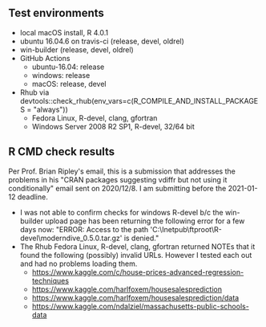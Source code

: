 ## Test environments

* local macOS install, R 4.0.1
* ubuntu 16.04.6 on travis-ci (release, devel, oldrel)
* win-builder (release, devel, oldrel)
* GitHub Actions
    + ubuntu-16.04: release
    + windows: release
    + macOS: release, devel
* Rhub via devtools::check_rhub(env_vars=c(R_COMPILE_AND_INSTALL_PACKAGES = "always"))
    + Fedora Linux, R-devel, clang, gfortran
    + Windows Server 2008 R2 SP1, R-devel, 32/64 bit


## R CMD check results

Per Prof. Brian Ripley's email, this is a submission that addresses the problems in
his "CRAN packages suggesting vdiffr but not using it conditionally" email sent
on 2020/12/8. I am submitting before the 2021-01-12 deadline.

* I was not able to confirm checks for windows R-devel b/c the win-builder
upload page has been returning the following error for a few days now:
"ERROR: Access to the path 'C:\Inetpub\ftproot\R-devel\moderndive_0.5.0.tar.gz'
is denied."
* The Rhub Fedora Linux, R-devel, clang, gfortran returned NOTEs that it found the
following (possibly) invalid URLs. However I tested each out and had no problems
loading them.
    + https://www.kaggle.com/c/house-prices-advanced-regression-techniques
    + https://www.kaggle.com/harlfoxem/housesalesprediction
    + https://www.kaggle.com/harlfoxem/housesalesprediction/data
    + https://www.kaggle.com/ndalziel/massachusetts-public-schools-data
